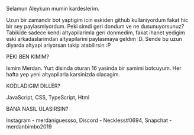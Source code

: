 Selamun Aleykum mumin kardeslerim.

Uzun bir zamandir bot yaptigim icin eskiden github kullaniyordum fakat hic bir sey paylasmiyordum. 
Peki simdi geri dondum ve ne dusunuyorsunuz? Tabikide sadece kendi altyapilarimla geri donmedim, fakat ihanet yedigim eski arkadaslarimdan altyapilarini
paylasmaya geldim :D. Sende bu uzun diyarda altyapi ariyorsan takip atabilirsin :P


PEKI BEN KIMIM?

Ismim Merdan. Yurt disinda oturan 16 yasinda bir samimi botcuyum. Her hafta yep yeni altyapilarla karsinizda olacagim.


KODLADIGIM DILLER?

JavaScript,
CSS,
TypeScript,
Html


BANA NASIL ULASIRSIN?

Instagram - merdaniguessso,
Discord - Neckless#0694,
Snapchat - merdanbimbo2019
